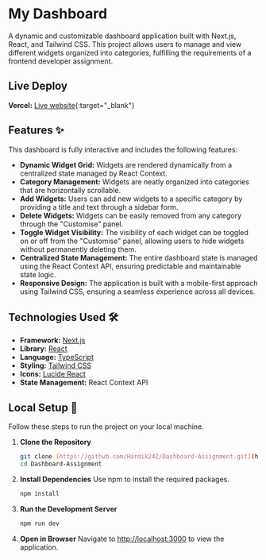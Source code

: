 # My Dashboard

A dynamic and customizable dashboard application built with Next.js, React, and Tailwind CSS. This project allows users to manage and view different widgets organized into categories, fulfilling the requirements of a frontend developer assignment.

## Live Deploy

**Vercel:** [Live website](https://dashboard-assignment-henna.vercel.app/){:target="\_blank"}

## Features ✨

This dashboard is fully interactive and includes the following features:

- **Dynamic Widget Grid:** Widgets are rendered dynamically from a centralized state managed by React Context.
- **Category Management:** Widgets are neatly organized into categories that are horizontally scrollable.
- **Add Widgets:** Users can add new widgets to a specific category by providing a title and text through a sidebar form.
- **Delete Widgets:** Widgets can be easily removed from any category through the "Customise" panel.
- **Toggle Widget Visibility:** The visibility of each widget can be toggled on or off from the "Customise" panel, allowing users to hide widgets without permanently deleting them.
- **Centralized State Management:** The entire dashboard state is managed using the React Context API, ensuring predictable and maintainable state logic.
- **Responsive Design:** The application is built with a mobile-first approach using Tailwind CSS, ensuring a seamless experience across all devices.

## Technologies Used 🛠️

- **Framework:** [Next.js](https://nextjs.org/)
- **Library:** [React](https://reactjs.org/)
- **Language:** [TypeScript](https://www.typescriptlang.org/)
- **Styling:** [Tailwind CSS](https://tailwindcss.com/)
- **Icons:** [Lucide React](https://lucide.dev/)
- **State Management:** React Context API

## Local Setup 🚀

Follow these steps to run the project on your local machine.

1.  **Clone the Repository**

    ```bash
    git clone [https://github.com/Hardik242/Dashboard-Assignment.git](https://github.com/Hardik242/Dashboard-Assignment.git)
    cd Dashboard-Assignment
    ```

2.  **Install Dependencies**
    Use npm to install the required packages.

    ```bash
    npm install
    ```

3.  **Run the Development Server**

    ```bash
    npm run dev
    ```

4.  **Open in Browser**
    Navigate to [http://localhost:3000](http://localhost:3000) to view the application.
